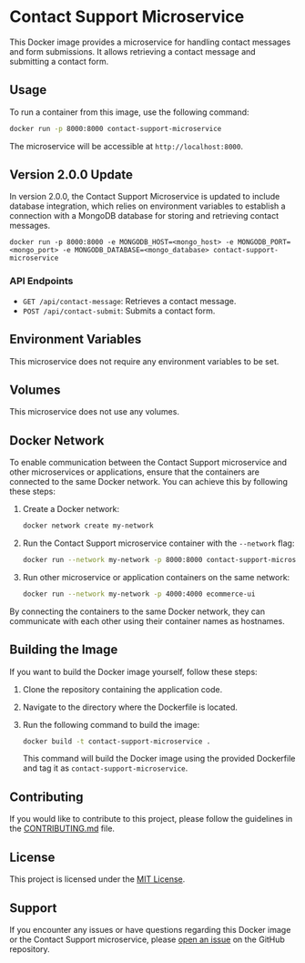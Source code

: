 # Contact Support Microservice

This Docker image provides a microservice for handling contact messages and form submissions. It allows retrieving a contact message and submitting a contact form.

## Usage

To run a container from this image, use the following command:

```bash
docker run -p 8000:8000 contact-support-microservice
```

The microservice will be accessible at `http://localhost:8000`.

## Version 2.0.0 Update

In version 2.0.0, the Contact Support Microservice is updated to include database integration, which relies on environment variables to establish a connection with a MongoDB database for storing and retrieving contact messages.

```
docker run -p 8000:8000 -e MONGODB_HOST=<mongo_host> -e MONGODB_PORT=<mongo_port> -e MONGODB_DATABASE=<mongo_database> contact-support-microservice
```

### API Endpoints

- `GET /api/contact-message`: Retrieves a contact message.
- `POST /api/contact-submit`: Submits a contact form.

## Environment Variables

This microservice does not require any environment variables to be set.

## Volumes

This microservice does not use any volumes.

## Docker Network

To enable communication between the Contact Support microservice and other microservices or applications, ensure that the containers are connected to the same Docker network. You can achieve this by following these steps:

1. Create a Docker network:

   ```bash
   docker network create my-network
   ```

2. Run the Contact Support microservice container with the `--network` flag:

   ```bash
   docker run --network my-network -p 8000:8000 contact-support-microservice
   ```

3. Run other microservice or application containers on the same network:

   ```bash
   docker run --network my-network -p 4000:4000 ecommerce-ui
   ```

By connecting the containers to the same Docker network, they can communicate with each other using their container names as hostnames.

## Building the Image

If you want to build the Docker image yourself, follow these steps:

1. Clone the repository containing the application code.
2. Navigate to the directory where the Dockerfile is located.
3. Run the following command to build the image:

   ```bash
   docker build -t contact-support-microservice .
   ```

   This command will build the Docker image using the provided Dockerfile and tag it as `contact-support-microservice`.

## Contributing

If you would like to contribute to this project, please follow the guidelines in the [CONTRIBUTING.md](./CONTRIBUTING.md) file.

## License

This project is licensed under the [MIT License](./LICENSE).

## Support

If you encounter any issues or have questions regarding this Docker image or the Contact Support microservice, please [open an issue](https://github.com/your-repo/issues) on the GitHub repository.
